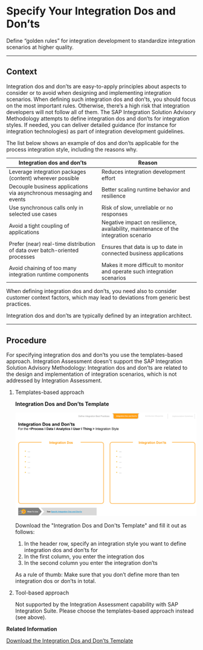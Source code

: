 <!-- loio5478c29f29b74c159d13a55eb835bc57 -->

# Specify Your Integration Dos and Don’ts

Define “golden rules” for integration development to standardize integration scenarios at higher quality.

***

<a name="loio5478c29f29b74c159d13a55eb835bc57__section_pkv_rnk_swb"/>

## Context

Integration dos and don’ts are easy-to-apply principles about aspects to consider or to avoid when designing and implementing integration scenarios. When defining such integration dos and don’ts, you should focus on the most important rules. Otherwise, there’s a high risk that integration developers will not follow all of them. The SAP Integration Solution Advisory Methodology attempts to define integration dos and don’ts for integration styles. If needed, you can deliver detailed guidance \(for instance for integration technologies\) as part of integration development guidelines.

The list below shows an example of dos and don’ts applicable for the process integration style, including the reasons why.

|Integration dos and don’ts|Reason|
|--------------------------|------|
|Leverage integration packages \(content\) wherever possible|Reduces integration development effort|
|Decouple business applications via asynchronous messaging and events|Better scaling runtime behavior and resilience|
|Use synchronous calls only in selected use cases|Risk of slow, unreliable or no responses|
|Avoid a tight coupling of applications|Negative impact on resilience, availability, maintenance of the integration scenario|
|Prefer \(near\) real-time distribution of data over batch-oriented processes|Ensures that data is up to date in connected business applications|
|Avoid chaining of too many integration runtime components|Makes it more difficult to monitor and operate such integration scenarios|

When defining integration dos and don’ts, you need also to consider customer context factors, which may lead to deviations from generic best practices.

Integration dos and don’ts are typically defined by an integration architect.

***

<a name="loio5478c29f29b74c159d13a55eb835bc57__section_kj1_h4k_swb"/>

## Procedure

For specifying integration dos and don’ts you use the templates-based approach. Integration Assessment doesn't support the SAP Integration Solution Advisory Methodology: Integration dos and don’ts are related to the design and implementation of integration scenarios, which is not addressed by Integration Assessment.

1.  Templates-based approach

      
      
    **Integration Dos and Don’ts Template**

    ![](images/loiocaaf15feea15447f9c3a97217b843635_LowRes.png "Integration Dos and Don’ts Template")

    Download the "Integration Dos and Don'ts Template" and fill it out as follows:

    1.  In the header row, specify an integration style you want to define integration dos and don’ts for
    2.  In the first column, you enter the integration dos
    3.  In the second column you enter the integration don’ts

    As a rule of thumb: Make sure that you don’t define more than ten integration dos or don’ts in total.

2.  Tool-based approach

    Not supported by the Integration Assessment capability with SAP Integration Suite. Please choose the templates-based approach instead \(see above\).


**Related Information**  


[Download the Integration Dos and Don’ts Template](https://d.dam.sap.com/a/QXH6JPF?rc=10)

